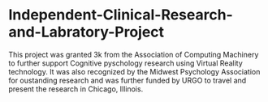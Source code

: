 # Independent-Clinical-Research-and-Labratory-Project
This project was granted 3k from the Association of Computing Machinery to further support Cognitive pyschology research using Virtual Reality technology. 
It was also recognized by the Midwest Psychology Association for oustanding research and was further funded by URGO to travel and present the research in Chicago, Illinois. 
 
